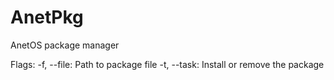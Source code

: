 # AnetPkg
AnetOS package manager

Flags:
-f, --file: Path to package file
-t, --task: Install or remove the package
